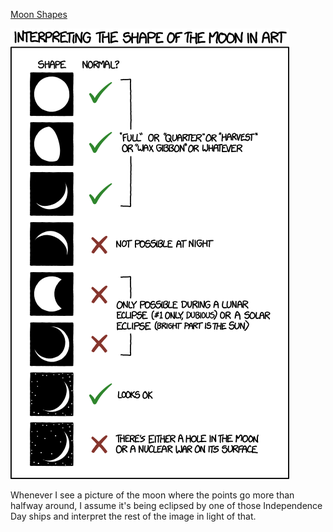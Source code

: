 [Moon Shapes](https://xkcd.com/1738)

![Moon Shapes](./random_comic.png)

Whenever I see a picture of the moon where the points go more than halfway around, I assume it's being eclipsed by one of those Independence Day ships and interpret the rest of the image in light of that.

